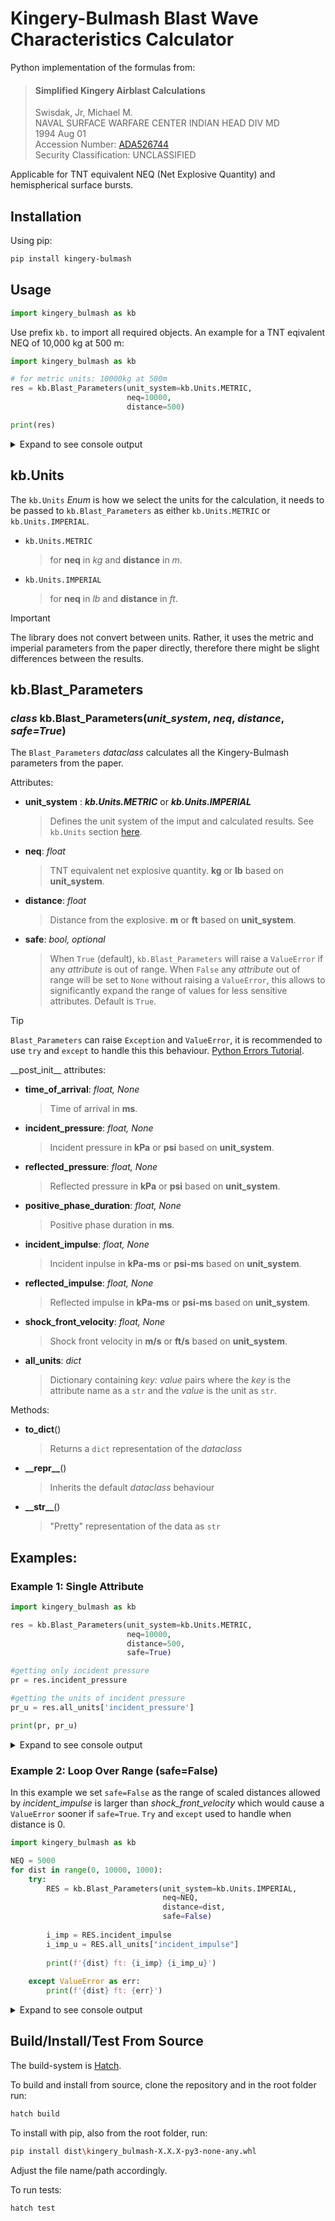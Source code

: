 # Kingery-Bulmash Blast Wave Characteristics Calculator

Python implementation of the formulas from: 

> #### Simplified Kingery Airblast Calculations
> Swisdak, Jr, Michael M.  
> NAVAL SURFACE WARFARE CENTER INDIAN HEAD DIV MD  
> 1994 Aug 01  
> Accession Number: [ADA526744](https://apps.dtic.mil/sti/pdfs/ADA526744.pdf)  
> Security Classification: UNCLASSIFIED    

Applicable for TNT equivalent NEQ (Net Explosive Quantity) and hemispherical surface bursts.

## Installation

Using pip:

```bash
pip install kingery-bulmash
```

## Usage

```python
import kingery_bulmash as kb
```
Use prefix `kb.` to import all required objects. An example for a TNT eqivalent NEQ of 10,000 kg at 500 m:

```python
import kingery_bulmash as kb

# for metric units: 10000kg at 500m
res = kb.Blast_Parameters(unit_system=kb.Units.METRIC, 
                          neq=10000, 
                          distance=500)

print(res)
```
<details>
<summary>Expand to see console output</summary>

```python
Blast Parameters (Kingery-Bulmash)
NEQ: 10000 kg
Distance: 500 m
Time of Arrival: 1276.1650108864796 ms
Incident Pressure: 5.0549639655028455 kPa
Reflected Pressure: 10.244621193146642 kPa
Positive Phase Duration: 133.23344980362697 ms
Incident Impulse: 295.87689480141484 kPa-ms
Reflected Impulse: 1063.0270073779907 kPa-ms
Shock Front Velocity: 347.3295095310771 m/s
```
</details>

## kb.Units

The `kb.Units` *Enum* is how we select the units for the calculation, it needs to be passed to `kb.Blast_Parameters` as either `kb.Units.METRIC` or `kb.Units.IMPERIAL`. 

- `kb.Units.METRIC` 
    > for **neq** in *kg* and **distance**  in *m*.
- `kb.Units.IMPERIAL`
    > for **neq** in *lb* and **distance**  in *ft*.

> [!IMPORTANT]
> The library does not convert between units. Rather, it uses the metric and imperial parameters from the paper directly, therefore there might be slight differences between the results. 

## kb.Blast_Parameters

### ***class*** kb.Blast_Parameters(***unit_system***, ***neq***, ***distance***, ***safe**=True*)

The `Blast_Parameters` *dataclass* calculates all the Kingery-Bulmash parameters from the paper. 

Attributes:

- **unit_system** : ***kb.Units.METRIC*** or ***kb.Units.IMPERIAL***
    > Defines the unit system of the imput and calculated results. See `kb.Units` section [here](#kbUnits).

- **neq**: *float*
    > TNT equivalent net explosive quantity. **kg** or **lb** based on **unit_system**.

- **distance**: *float*
    > Distance from the explosive. **m** or **ft** based on **unit_system**.
 
 - **safe**: *bool, optional*
    > When `True` (default), `kb.Blast_Parameters` will raise a `ValueError` if any *attribute* is out of range. When `False` any *attribute* out of range will be set to `None` without raising a `ValueError`, this allows to significantly expand the range of values for less sensitive attributes. Default is `True`.

> [!TIP]
> `Blast_Parameters` can raise `Exception` and `ValueError`, it is recommended to use `try` and `except` to handle this this behaviour. [Python Errors Tutorial](https://docs.python.org/3/tutorial/errors.html).

\_\_post_init__ attributes:

- **time_of_arrival**: *float, None*
    > Time of arrival in **ms**.
- **incident_pressure**: *float, None*
    > Incident pressure in **kPa** or **psi** based on **unit_system**.
- **reflected_pressure**: *float, None*
    > Reflected pressure in **kPa** or **psi** based on **unit_system**.
- **positive_phase_duration**: *float, None*
    > Positive phase duration in **ms**.
- **incident_impulse**: *float, None*
    > Incident inpulse in **kPa-ms** or **psi-ms** based on **unit_system**.
- **reflected_impulse**: *float, None*
    > Reflected impulse in **kPa-ms** or **psi-ms** based on **unit_system**.
- **shock_front_velocity**: *float, None*
    > Shock front velocity in **m/s** or **ft/s** based on **unit_system**.
- **all_units**: *dict*
    > Dictionary containing *key: value* pairs where the *key* is the attribute name as a `str` and the *value* is the unit as `str`.

Methods:

- **to_dict**()
    > Returns a `dict` representation of the *dataclass*
- **\_\_repr__**()
    > Inherits the default *dataclass* behaviour
- **\_\_str__**()
    > "Pretty" representation of the data as `str`

## Examples:

### Example 1: Single Attribute
```python
import kingery_bulmash as kb

res = kb.Blast_Parameters(unit_system=kb.Units.METRIC, 
                          neq=10000, 
                          distance=500, 
                          safe=True)

#getting only incident pressure
pr = res.incident_pressure

#getting the units of incident pressure
pr_u = res.all_units['incident_pressure']

print(pr, pr_u)
```

<details>
<summary>Expand to see console output</summary>

```python
5.0549639655028455 kPa
```
</details>

### Example 2: Loop Over Range (safe=False)

In this example we set `safe=False` as the range of scaled distances allowed by *incident_impulse* is larger than *shock_front_velocity* which would cause a `ValueError` sooner if `safe=True`. `Try` and `except` used to handle when distance is 0. 

```python
import kingery_bulmash as kb

NEQ = 5000
for dist in range(0, 10000, 1000):
    try:
        RES = kb.Blast_Parameters(unit_system=kb.Units.IMPERIAL,
                                  neq=NEQ,
                                  distance=dist,
                                  safe=False)
        
        i_imp = RES.incident_impulse
        i_imp_u = RES.all_units["incident_impulse"]
        
        print(f'{dist} ft: {i_imp} {i_imp_u}')
    
    except ValueError as err:
        print(f'{dist} ft: {err}')
```

<details>
<summary>Expand to see console output</summary>

```python
0 ft: 'distance' must be > 0.
1000 ft: 26.167261959845302 psi-ms
2000 ft: 12.835212556333252 psi-ms
3000 ft: 8.344381432625331 psi-ms
4000 ft: 6.147651070542891 psi-ms
5000 ft: 4.8505476573514335 psi-ms
6000 ft: 3.99668842429768 psi-ms
7000 ft: None psi-ms
8000 ft: None psi-ms
9000 ft: None psi-ms
```
</details>

## Build/Install/Test From Source

The build-system is [Hatch](https://hatch.pypa.io/latest/).

To build and install from source, clone the repository and in the root folder run:
```bash
hatch build
```
To install with pip, also from the root folder, run:

```bash
pip install dist\kingery_bulmash-X.X.X-py3-none-any.whl
```
Adjust the file name/path accordingly.

To run tests:

```bash
hatch test
```
